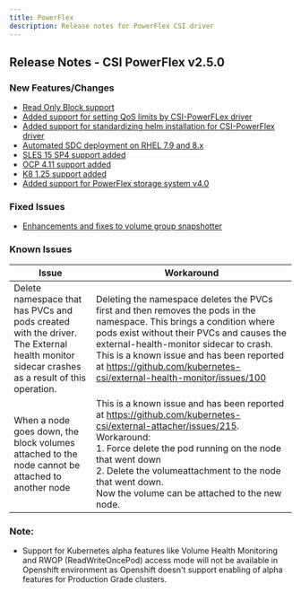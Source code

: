 ```yaml
---
title: PowerFlex
description: Release notes for PowerFlex CSI driver
---
```


## Release Notes - CSI PowerFlex v2.5.0

### New Features/Changes
- [Read Only Block support](https://github.com/dell/csm/issues/509)
- [Added support for setting QoS limits by CSI-PowerFLex driver](https://github.com/dell/csm/issues/533)
- [Added support for standardizing helm installation for CSI-PowerFlex driver](https://github.com/dell/csm/issues/494)
- [Automated SDC deployment on RHEL 7.9 and 8.x](https://github.com/dell/csm/issues/494)
- [SLES 15 SP4 support added](https://github.com/dell/csm/issues/539)
- [OCP 4.11 support added](https://github.com/dell/csm/issues/480)
- [K8 1.25 support added](https://github.com/dell/csm/issues/478)
- [Added support for PowerFlex storage system v4.0](https://github.com/dell/csm/issues/476)

### Fixed Issues 
- [Enhancements and fixes to volume group snapshotter](https://github.com/dell/csm/issues/371)

### Known Issues

| Issue | Workaround |
|-------|------------|
| Delete namespace that has PVCs and pods created with the driver. The External health monitor sidecar crashes as a result of this operation.| Deleting the namespace deletes the PVCs first and then removes the pods in the namespace. This brings a condition where pods exist without their PVCs and causes the external-health-monitor sidecar to crash. This is a known issue and has been reported at https://github.com/kubernetes-csi/external-health-monitor/issues/100|
| When a node goes down, the block volumes attached to the node cannot be attached to another node                                           | This is a known issue and has been reported at https://github.com/kubernetes-csi/external-attacher/issues/215. Workaround: <br /> 1. Force delete the pod running on the node that went down <br /> 2. Delete the volumeattachment to the node that went down. <br /> Now the volume can be attached to the new node.                   |

### Note:

- Support for Kubernetes alpha features like Volume Health Monitoring and RWOP (ReadWriteOncePod) access mode will not be available in Openshift environment as Openshift doesn't support enabling of alpha features for Production Grade clusters.
